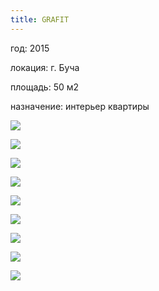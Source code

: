 ```yaml
---
title: GRAFIT
---
```

<div class="project-description">
<p>год: 2015</p>
<p>локация: г. Буча</p>
<p>площадь: 50 м2</p>
<p>назначение: интерьер квартиры</p>
</div>

<div class="clearfix"></div>
<div id="project-images" class="owl-carousel owl-theme" markdown="1">

![](Grafit_01.jpg)

![](Grafit_02.jpg)

![](Grafit_03.jpg)

![](Grafit_05.jpg)

![](Grafit_06.jpg)

![](Grafit_07.jpg)

![](Grafit_11.jpg)

![](Grafit_12.jpg)

![](Grafit_13.jpg)

</div>